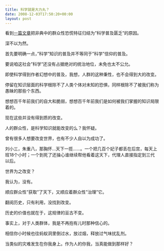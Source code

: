 ```yaml
---
title: 科学就是大力丸？
date: 2008-12-03T17:50:20+00:00
layout: post
---
```

看到<a href="http://www.dbanotes.net/Others/Carl.htm" target=_blank>一篇文章</a>把非典中的群众性恐慌特征归结为&#8221;科学普及匮乏&#8221;的原因。

深不以为然。

首先要明确一点，&#8221;科学&#8221;知识的普及并不等同于&#8221;科学&#8221;信仰的普及。

要说咱这社会&#8221;科学&#8221;还没有占据绝对的统治地位，未免也太不公允。

即使科学得到作者幻想中的普及，我想，人群的这种秉性，也不会得到大的改变。</p> 

停留在知识层面的科学根除不了人类个体对未知的恐惧，同样根除不了被我们称为愚昧的那些个东西。

想想百千年前我们的自大和脆弱，想想百千年前我们是如何被我们掌握的知识局限着的。

现在这些并没有得到质的改变。</p> 

人的群众性，是科学知识就能改变的么？我怀疑。

曾有很多人想要改变世界，也有不少人自以为成功了。

刘小三，朱重八，那胸怀…天下一揽……。一个把几百个妃子都丢在后宫，每天上班18个小时；一个到死了还操心谁继续帮他看着这天下，代理人直接指定到三代以后。

世界为之改变？</p> 

我认为，没有。

顺应群众性&#8221;获取&#8221;了天下，又顺应着群众性&#8221;治理&#8221;它。

翻阅历史，只有利用，没找到改变。

历史的价值也就在于，这规律的亘古不变。</p> 

事实上，对于人类群体，我是不再抱有儿时那种信心的。

相信你小时候也往蚂蚁洞里倒过水，放过烟，释放过气味扰乱剂。

当类似的灾难发生在你我身上。作为人的你我，当真能做到那样好？</p>
